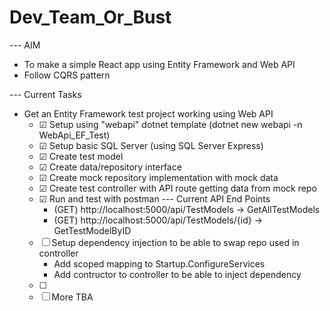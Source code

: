 # Dev_Team_Or_Bust

--- AIM
- To make a simple React app using Entity Framework and Web API
- Follow CQRS pattern

--- Current Tasks
- Get an Entity Framework test project working using Web API
    - ☑ Setup using "webapi" dotnet template  (dotnet new webapi -n WebApi_EF_Test)
    - ☑ Setup basic SQL Server (using SQL Server Express)
    - ☑ Create test model
    - ☑ Create data/repository interface
    - ☑ Create mock repository implementation with mock data
    - ☑ Create test controller with API route getting data from mock repo
    - ☑ Run and test with postman
        --- Current API End Points
        - (GET) http://localhost:5000/api/TestModels         -> GetAllTestModels
        - (GET) http://localhost:5000/api/TestModels/{id}    -> GetTestModelByID
    - ☐ Setup dependency injection to be able to swap repo used in controller
        - Add scoped mapping to Startup.ConfigureServices
        - Add contructor to controller to be able to inject dependency
    - ☐ 
    - ☐ More TBA